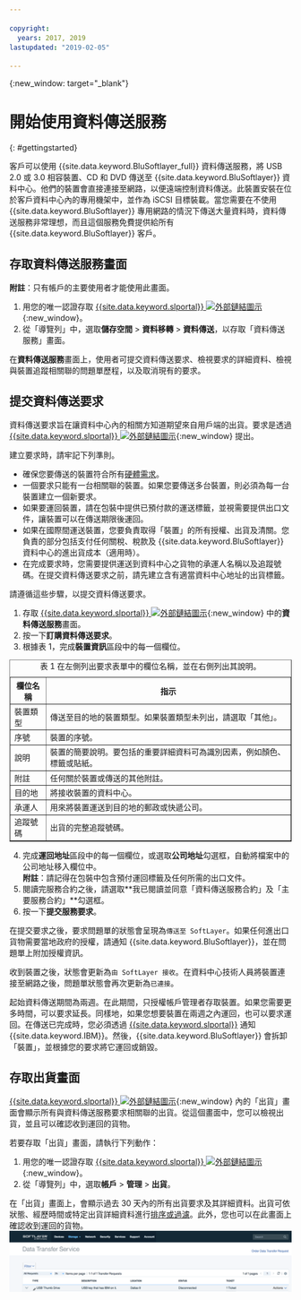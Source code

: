 ```yaml
---

copyright:
  years: 2017, 2019
lastupdated: "2019-02-05"

---
```

{:new_window: target="_blank"}

# 開始使用資料傳送服務
{: #gettingstarted}

客戶可以使用 {{site.data.keyword.BluSoftlayer_full}} 資料傳送服務，將 USB 2.0 或 3.0 相容裝置、CD 和 DVD 傳送至 {{site.data.keyword.BluSoftlayer}} 資料中心。他們的裝置會直接連接至網路，以便遠端控制資料傳送。此裝置安裝在位於客戶資料中心內的專用機架中，並作為 iSCSI 目標裝載。當您需要在不使用 {{site.data.keyword.BluSoftlayer}} 專用網路的情況下傳送大量資料時，資料傳送服務非常理想，而且這個服務免費提供給所有 {{site.data.keyword.BluSoftlayer}} 客戶。

## 存取資料傳送服務畫面

**附註**：只有帳戶的主要使用者才能使用此畫面。

1. 用您的唯一認證存取 [{{site.data.keyword.slportal}} ![外部鏈結圖示](../../icons/launch-glyph.svg "外部鏈結圖示")](https://control.softlayer.com/){:new_window}。
2. 從「導覽列」中，選取**儲存空間** > **資料移轉** > **資料傳送**，以存取「資料傳送服務」畫面。<br/>

在**資料傳送服務**畫面上，使用者可提交資料傳送要求、檢視要求的詳細資料、檢視與裝置追蹤相關聯的問題單歷程，以及取消現有的要求。

## 提交資料傳送要求

資料傳送要求旨在讓資料中心內的相關方知道期望來自用戶端的出貨。要求是透過 [{{site.data.keyword.slportal}} ![外部鏈結圖示](../../icons/launch-glyph.svg "外部鏈結圖示")](https://control.softlayer.com/){:new_window} 提出。

建立要求時，請牢記下列準則。

- 確保您要傳送的裝置符合所有[硬體需求](/docs/infrastructure/DataTransferService/data-transfer-service-faq.html)。
- 一個要求只能有一台相關聯的裝置。如果您要傳送多台裝置，則必須為每一台裝置建立一個新要求。
- 如果要運回裝置，請在包裝中提供已預付款的運送標籤，並視需要提供出口文件，讓裝置可以在傳送期限後運回。
- 如果在國際間運送裝置，您要負責取得「裝置」的所有授權、出貨及清關。您負責的部分包括支付任何關稅、稅款及 {{site.data.keyword.BluSoftlayer}} 資料中心的進出貨成本（適用時）。
- 在完成要求時，您需要提供運送到資料中心之貨物的承運人名稱以及追蹤號碼。在提交資料傳送要求之前，請先建立含有適當資料中心地址的出貨標籤。

請遵循這些步驟，以提交資料傳送要求。

1. 存取 [{{site.data.keyword.slportal}} ![外部鏈結圖示](../../icons/launch-glyph.svg "外部鏈結圖示")](https://control.softlayer.com/){:new_window} 中的**資料傳送服務**畫面。
2. 按一下**訂購資料傳送要求**。
3. 根據表 1，完成**裝置資訊**區段中的每一個欄位。
<table border="1">
<caption>表 1 在左側列出要求表單中的欄位名稱，並在右側列出其說明。</caption>
 <tr><th>欄位名稱</th><th>指示</th></tr>
 <tr><td>裝置類型</td><td>傳送至目的地的裝置類型。如果裝置類型未列出，請選取「其他」。</td></tr>
 <tr><td>序號</td><td> 裝置的序號。</td></tr><tr><td>說明</td><td>裝置的簡要說明。要包括的重要詳細資料可為識別因素，例如顏色、標籤或貼紙。</td></tr>
 <tr><td>附註</td><td>任何關於裝置或傳送的其他附註。</td></tr><tr><td>目的地</td><td>將接收裝置的資料中心。</td></tr>
 <tr><td>承運人</td><td>用來將裝置運送到目的地的郵政或快遞公司。</td></tr>
 <tr><td>追蹤號碼</td><td>出貨的完整追蹤號碼。</td></tr>
 </table>

4. 完成**運回地址**區段中的每一個欄位，或選取**公司地址**勾選框，自動將檔案中的公司地址移入欄位中。<br/> **附註**：請記得在包裝中包含預付運回標籤及任何所需的出口文件。
5. 閱讀完服務合約之後，請選取**我已閱讀並同意「資料傳送服務合約」及「主要服務合約」**勾選框。
6. 按一下**提交服務要求**。

在提交要求之後，要求問題單的狀態會呈現為`傳送至 SoftLayer`。如果任何進出口貨物需要當地政府的授權，請通知 {{site.data.keyword.BluSoftlayer}}，並在問題單上附加授權資訊。

收到裝置之後，狀態會更新為`由 SoftLayer 接收`。在資料中心技術人員將裝置連接至網路之後，問題單狀態會再次更新為`已連接`。

起始資料傳送期間為兩週。在此期間，只授權帳戶管理者存取裝置。如果您需要更多時間，可以要求延長。同樣地，如果您想要裝置在兩週之內運回，也可以要求運回。在傳送已完成時，您必須透過 [{{site.data.keyword.slportal}}](https://control.softlayer.com/) 通知 {{site.data.keyword.IBM}}。然後，{{site.data.keyword.BluSoftlayer}} 會拆卸「裝置」，並根據您的要求將它運回或銷毀。


## 存取出貨畫面

[{{site.data.keyword.slportal}} ![外部鏈結圖示](../../icons/launch-glyph.svg "外部鏈結圖示")](https://control.softlayer.com/){:new_window} 內的「出貨」畫面會顯示所有與資料傳送服務要求相關聯的出貨。從這個畫面中，您可以檢視出貨，並且可以確認收到運回的貨物。

若要存取「出貨」畫面，請執行下列動作：

1. 用您的唯一認證存取 [{{site.data.keyword.slportal}} ![外部鏈結圖示](../../icons/launch-glyph.svg "外部鏈結圖示")](https://control.softlayer.com/){:new_window}。
2. 從「導覽列」中，選取**帳戶** > **管理** > **出貨**。

在「出貨」畫面上，會顯示過去 30 天內的所有出貨要求及其詳細資料。出貨可依狀態、經歷時間或特定出貨詳細資料進行[排序或過濾](sort-or-filter-shipments-list.html)。此外，您也可以在此畫面上確認收到運回的貨物。
![出貨畫面](/images/DTSShipmentScreen1.png)
